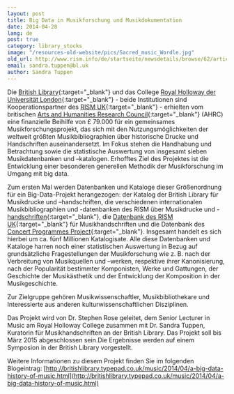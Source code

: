 ```yaml
---
layout: post
title: Big Data in Musikforschung und Musikdokumentation
date: 2014-04-28
lang: de
post: true
category: library_stocks
image: "/resources-old-website/pics/Sacred_music_Wordle.jpg"
old_url: http://www.rism.info/de/startseite/newsdetails/browse/62/article/64/rism-and-big-data.html
email: sandra.tuppen@bl.uk
author: Sandra Tuppen
---
```


Die [British Library](http://www.bl.uk/){:target="_blank"} und das College [Royal Holloway der Universität London](https://www.royalholloway.ac.uk/home.aspx){:target="_blank"} - beide Institutionen sind Kooperationspartner des [RISM UK](http://www.rism.org.uk/){:target="_blank"} - erhielten vom britischen [Arts and Humanities Research Council](http://www.ahrc.ac.uk/Pages/Home.aspx){:target="_blank"} (AHRC) eine finanzielle Beihilfe von £ 79.000 für ein gemeinsames Musikforschungsprojekt, das sich mit den Nutzungsmöglichkeiten der weltweit größten Musikbibliographien über historische Drucke und Handschriften auseinandersetzt. Im Fokus stehen die Handhabung und Betrachtung sowie die statistische Auswertung von insgesamt sieben Musikdatenbanken und –katalogen. Erhofftes Ziel des Projektes ist die Entwicklung einer besonderen generellen Methodik der Musikforschung im Umgang mit big data.

Zum ersten Mal werden Datenbanken und Kataloge dieser Größenordnung für ein Big-Data-Projekt herangezogen: der Katalog der British Library für Musikdrucke und –handschriften, die verschiedenen internationalen Musikbibliographien und -datenbanken des RISM über Musikdrucke und -[handschriften](http://opac.rism.info/){:target="_blank"}, die [Datenbank des RISM UK](http://www.rism.org.uk/){:target="_blank"} für Musikhandschriften und die Datenbank des [Concert Programmes Project](http://www.concertprogrammes.org.uk/){:target="_blank"}. Insgesamt handelt es sich hierbei um ca. fünf Millionen Katalogisate. Alle diese Datenbanken und Kataloge harren noch einer statistischen Auswertung in Bezug auf grundsätzliche Fragestellungen der Musikforschung wie z. B. nach der Verbreitung von Musikquellen und –werken, respektive ihrer Kanonisierung, nach der Popularität bestimmter Komponisten, Werke und Gattungen, der Geschichte der Musikästhetik und der Entwicklung der Komposition in der Musikgeschichte.

Zur Zielgruppe gehören Musikwissenschaftler, Musikbibliothekare und Interessierte aus anderen kulturwissenschaftlichen Disziplinen.

Das Projekt wird von Dr. Stephen Rose geleitet, dem Senior Lecturer in Music am Royal Holloway College zusammen mit Dr. Sandra Tuppen, Kuratorin für Musikhandschriften an der British Library. Das Projekt soll bis März 2015 abgeschlossen sein.Die Ergebnisse werden auf einem Symposion in der British Library vorgestellt.

Weitere Informationen zu diesem Projekt finden Sie im folgenden Blogeintrag: [http://britishlibrary.typepad.co.uk/music/2014/04/a-big-data-history-of-music.html](http://britishlibrary.typepad.co.uk/music/2014/04/a-big-data-history-of-music.html)